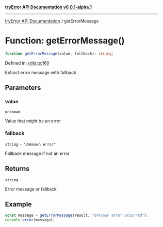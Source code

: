 [**tryError API Documentation v0.0.1-alpha.1**](../index.md)

---

[tryError API Documentation](../index.md) / getErrorMessage

# Function: getErrorMessage()

```ts
function getErrorMessage(value, fallback): string;
```

Defined in: [utils.ts:169](https://github.com/oconnorjohnson/try-error/blob/e3ae0308069a4fba073f4543d527ad76373db795/src/utils.ts#L169)

Extract error message with fallback

## Parameters

### value

`unknown`

Value that might be an error

### fallback

`string` = `"Unknown error"`

Fallback message if not an error

## Returns

`string`

Error message or fallback

## Example

```typescript
const message = getErrorMessage(result, "Unknown error occurred");
console.error(message);
```
